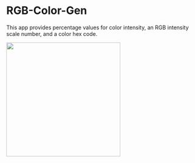 # RGB-Color-Gen
This app provides percentage values for color intensity, an RGB intensity scale number, and a color hex code. 

<img src="https://github.com/dcond007/RGB-Color-Gen/blob/main/Color_Gauge.gif" width="300">

